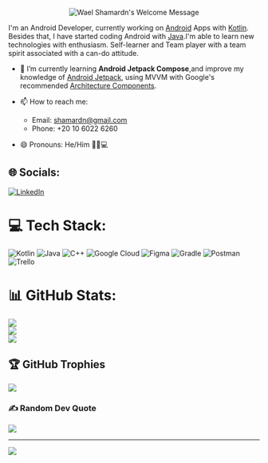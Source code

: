 <p align="center">
		<img alt="Wael Shamardn's Welcome Message"
			 src="https://readme-typing-svg.herokuapp.com?size=30&background=45E5FF00&center=true&vCenter=true&lines=%F0%9F%91%8B%F0%9F%8F%BC+Hi+there!+I'm+Wael">
</p>

I'm an Android Developer, currently working on [Android](https://developer.android.com) Apps with [Kotlin](https://kotlinlang.org/). Besides that, I have started coding Android with [Java](https://docs.oracle.com/en/java/).I'm able to learn new technologies with enthusiasm. Self-learner and Team player with a team spirit associated with a can-do attitude.

* 🌱 I’m currently learning **Android Jetpack Compose**,and improve my knowledge of [Android Jetpack](https://developer.android.com/jetpack), using MVVM with Google's recommended [Architecture Components](https://developer.android.com/topic/architecture).
* 📫 How to reach me:

    * Email: shamardn@gmail.com 
    * Phone: +20 10 6022 6260
* 😄 Pronouns: He/Him 👨🏻💻

## 🌐 Socials:
[![LinkedIn](https://img.shields.io/badge/LinkedIn-%230077B5.svg?logo=linkedin&logoColor=white)](https://linkedin.com/in/https://www.linkedin.com/in/wael-shamardn/) 

# 💻 Tech Stack:
![Kotlin](https://img.shields.io/badge/kotlin-%230095D5.svg?style=plastic&logo=kotlin&logoColor=white) ![Java](https://img.shields.io/badge/java-%23ED8B00.svg?style=plastic&logo=java&logoColor=white) ![C++](https://img.shields.io/badge/c++-%2300599C.svg?style=plastic&logo=c%2B%2B&logoColor=white) ![Google Cloud](https://img.shields.io/badge/Google%20Cloud-%234285F4.svg?style=plastic&logo=google-cloud&logoColor=white) 	![Figma](https://img.shields.io/badge/figma-%23F24E1E.svg?style=plastic&logo=figma&logoColor=white) ![Gradle](https://img.shields.io/badge/Gradle-02303A.svg?style=plastic&logo=Gradle&logoColor=white) ![Postman](https://img.shields.io/badge/Postman-FF6C37?style=plastic&logo=postman&logoColor=white) ![Trello](https://img.shields.io/badge/Trello-%23026AA7.svg?style=plastic&logo=Trello&logoColor=white)
# 📊 GitHub Stats:
![](https://github-readme-stats.vercel.app/api?username=shamardn&theme=dark&hide_border=false&include_all_commits=true&count_private=true)<br/>
![](https://github-readme-streak-stats.herokuapp.com/?user=shamardn&theme=dark&hide_border=false)<br/>
![](https://github-readme-stats.vercel.app/api/top-langs/?username=shamardn&theme=dark&hide_border=false&include_all_commits=true&count_private=true&layout=compact)

## 🏆 GitHub Trophies
![](https://github-profile-trophy.vercel.app/?username=shamardn&theme=onedark&no-frame=true&no-bg=true&margin-w=4)

### ✍️ Random Dev Quote
![](https://quotes-github-readme.vercel.app/api?type=horizontal&theme=radical)

---
[![](https://visitcount.itsvg.in/api?id=shamardn&icon=0&color=0)](https://visitcount.itsvg.in)

<!-- Proudly created with GPRM ( https://gprm.itsvg.in ) -->
